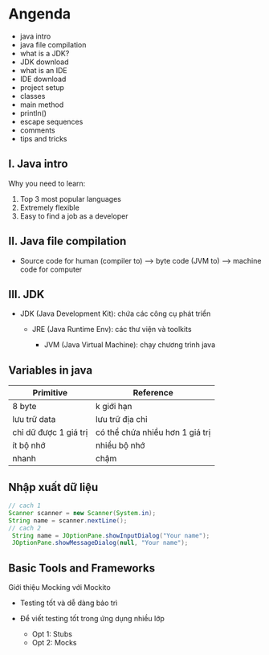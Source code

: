 # Angenda

- java intro
- java file compilation
- what is a JDK?
- JDK download
- what is an IDE
- IDE download
- project setup
- classes
- main method
- println()
- escape sequences
- comments
- tips and tricks

## I. Java intro

Why you need to learn:

1. Top 3 most popular languages
2. Extremely flexible
3. Easy to find a job as a developer

## II. Java file compilation

- Source code for human (compiler to) --> byte code (JVM to) --> machine code for computer

## III. JDK

- JDK (Java Development Kit): chứa các công cụ phát triển

  - JRE (Java Runtime Env): các thư viện và toolkits

    - JVM (Java Virtual Machine): chạy chương trình java

## Variables in java

| Primitive | Reference |
| --- | --- |
| 8 byte | k giới hạn |
| lưu trữ data | lưu trữ địa chỉ |
| chỉ dữ được 1 giá trị | có thể chứa nhiều hơn 1 giá trị |
| ít bộ nhớ | nhiều bộ nhớ |
| nhanh | chậm |

## Nhập xuất dữ liệu

``` java
// cach 1
Scanner scanner = new Scanner(System.in);
String name = scanner.nextLine();
// cach 2
 String name = JOptionPane.showInputDialog("Your name");
 JOptionPane.showMessageDialog(null, "Your name");
```

## Basic Tools and Frameworks

Giới thiệu Mocking với Mockito

- Testing tốt và dễ dàng bảo trì

- Để viết testing tốt trong ứng dụng nhiều lớp

  - Opt 1: Stubs
  - Opt 2: Mocks
